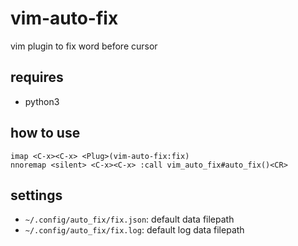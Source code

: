 # vim-auto-fix

vim plugin to fix word before cursor

## requires
* python3

## how to use
```
imap <C-x><C-x> <Plug>(vim-auto-fix:fix)
nnoremap <silent> <C-x><C-x> :call vim_auto_fix#auto_fix()<CR>
```

## settings
* `~/.config/auto_fix/fix.json`: default data filepath
* `~/.config/auto_fix/fix.log`: default log data filepath
